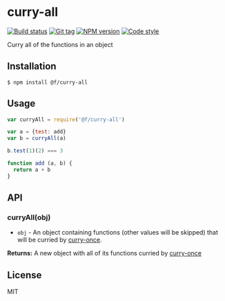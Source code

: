 
# curry-all

[![Build status][travis-image]][travis-url]
[![Git tag][git-image]][git-url]
[![NPM version][npm-image]][npm-url]
[![Code style][standard-image]][standard-url]

Curry all of the functions in an object

## Installation

    $ npm install @f/curry-all

## Usage

```js
var curryAll = require('@f/curry-all')

var a = {test: add}
var b = curryAll(a)

b.test(1)(2) === 3

function add (a, b) {
  return a + b
}

```

## API

### curryAll(obj)

- `obj` - An object containing functions (other values will be skipped) that will be curried by [curry-once](https://github.com/micro-js/curry-once).

**Returns:** A new object with all of its functions curried by [curry-once](https://github.com/micro-js/curry-once)

## License

MIT

[travis-image]: https://img.shields.io/travis/micro-js/curry-all.svg?style=flat-square
[travis-url]: https://travis-ci.org/micro-js/curry-all
[git-image]: https://img.shields.io/github/tag/micro-js/curry-all.svg
[git-url]: https://github.com/micro-js/curry-all
[standard-image]: https://img.shields.io/badge/code%20style-standard-brightgreen.svg?style=flat
[standard-url]: https://github.com/feross/standard
[npm-image]: https://img.shields.io/npm/v/@f/curry-all.svg?style=flat-square
[npm-url]: https://npmjs.org/package/@f/curry-all

